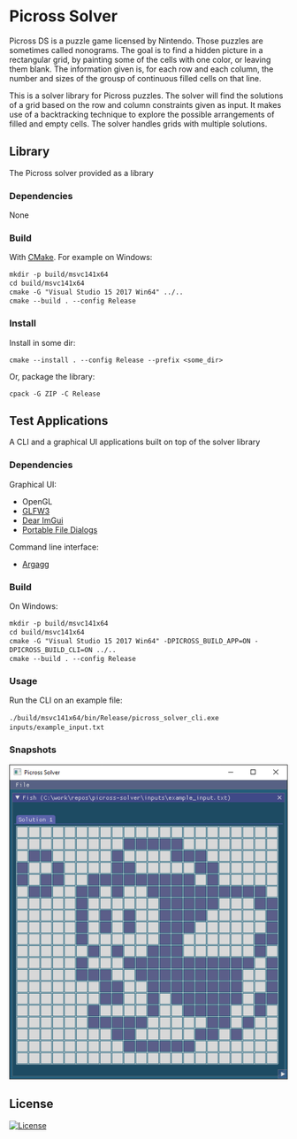 Picross Solver
==============

Picross DS is a puzzle game licensed by Nintendo. Those puzzles are sometimes called nonograms.
The goal is to find a hidden picture in a rectangular grid, by painting some of the cells
with one color, or leaving them blank. The information given is, for each row and each
column, the number and sizes of the grousp of continuous filled cells on that line.

This is a solver library for Picross puzzles. The solver will find the solutions of a grid
based on the row and column constraints given as input. It makes use of a backtracking
technique to explore the possible arrangements of filled and empty cells. The solver handles
grids with multiple solutions.

## Library

The Picross solver provided as a library

### Dependencies

None

### Build

With [CMake](https://cmake.org/download/). For example on Windows:

```
mkdir -p build/msvc141x64
cd build/msvc141x64
cmake -G "Visual Studio 15 2017 Win64" ../..
cmake --build . --config Release
```

### Install

Install in some dir:

```
cmake --install . --config Release --prefix <some_dir>
```

Or, package the library:

```
cpack -G ZIP -C Release
```

## Test Applications

A CLI and a graphical UI applications built on top of the solver library

### Dependencies

Graphical UI:

* OpenGL
* [GLFW3](http://glfw.sf.net)
* [Dear ImGui](https://github.com/ocornut/imgui)
* [Portable File Dialogs](https://github.com/samhocevar/portable-file-dialogs)

Command line interface:

* [Argagg](https://github.com/vietjtnguyen/argagg)

### Build

On Windows:

```
mkdir -p build/msvc141x64
cd build/msvc141x64
cmake -G "Visual Studio 15 2017 Win64" -DPICROSS_BUILD_APP=ON -DPICROSS_BUILD_CLI=ON ../..
cmake --build . --config Release
```

### Usage

Run the CLI on an example file:

`./build/msvc141x64/bin/Release/picross_solver_cli.exe inputs/example_input.txt`

### Snapshots

![Solution of the Fish grid](./doc/img/grid-solution-fish.png)

## License

[![License](http://img.shields.io/:license-mit-blue.svg?style=flat-square)](./LICENSE)



